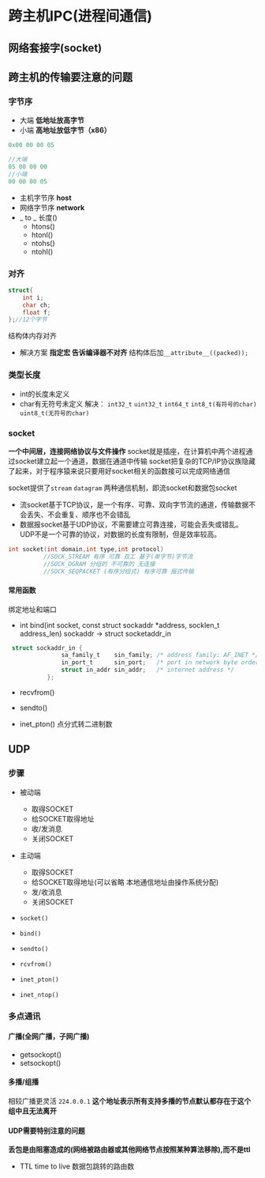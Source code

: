 # 跨主机IPC(进程间通信)

## 网络套接字(socket)

## 跨主机的传输要注意的问题
### 字节序
- 大端 **低地址放高字节**
- 小端 **高地址放低字节（x86）**
~~~ c
0x00 00 00 05

//大端
05 00 00 00
//小端
00 00 00 05
~~~
- 主机字节序 **host**
- 网络字节序 **network**
- _ to _ 长度()
    - htons()
    - htonl()
    - ntohs()
    - ntohl()
### 对齐
~~~ c
struct{
    int i;
    char ch;
    float f;
};//12个字节
~~~
结构体内存对齐
- 解决方案 **指定宏 告诉编译器不对齐** 结构体后加`__attribute__((packed));`
### 类型长度
- int的长度未定义
- char有无符号未定义
解决： `int32_t` `uint32_t` `int64_t` `int8_t(有符号的char)` `uint8_t(无符号的char)`

### socket
**一个中间层，连接网络协议与文件操作**
socket就是插座，在计算机中两个进程通过socket建立起一个通道，数据在通道中传输
socket把复杂的TCP/IP协议族隐藏了起来，对于程序猿来说只要用好socket相关的函数接可以完成网络通信

socket提供了`stream` `datagram` 两种通信机制，即流socket和数据包socket

- 流socket基于TCP协议，是一个有序、可靠、双向字节流的通道，传输数据不会丢失、不会重复、顺序也不会错乱
- 数据报socket基于UDP协议，不需要建立可靠连接，可能会丢失或错乱。UDP不是一个可靠的协议，对数据的长度有限制，但是效率较高。
~~~ c
int socket(int domain,int type,int protocol)
          //SOCK_STREAM 有序 可靠 双工 基于(单字节)字节流
          //SOCK_DGRAM 分组的 不可靠的 无连接
          //SOCK_SEQPACKET (有序分组式) 有序可靠 报式传输
~~~

#### 常用函数
绑定地址和端口
- int bind(int socket, const struct sockaddr \*address, socklen_t address_len)
sockaddr -> struct socketaddr_in
~~~ c
 struct sockaddr_in {
               sa_family_t    sin_family; /* address family: AF_INET */
               in_port_t      sin_port;   /* port in network byte order */
               struct in_addr sin_addr;   /* internet address */
           };

~~~

- recvfrom()
- sendto()

- inet_pton() 点分式转二进制数

## UDP
### 步骤
- 被动端
    - 取得SOCKET
    - 给SOCKET取得地址
    - 收/发消息
    - 关闭SOCKET
- 主动端
    - 取得SOCKET
    - 给SOCKET取得地址(可以省略 本地通信地址由操作系统分配)
    - 发/收消息
    - 关闭SOCKET

- `socket()`
- `bind()`
- `sendto()`
- `rcvfrom()`
- `inet_pton()`
- `inet_ntop()`
### 多点通讯
#### 广播(全网广播，子网广播)
- getsockopt()
- setsockopt()
#### 多播/组播
相较广播更灵活
`224.0.0.1` **这个地址表示所有支持多播的节点默认都存在于这个组中且无法离开**  

#### UDP需要特别注意的问题
**丢包是由阻塞造成的(网络被路由器或其他网络节点按照某种算法移除),而不是ttl**
- TTL time to live  数据包跳转的路由数